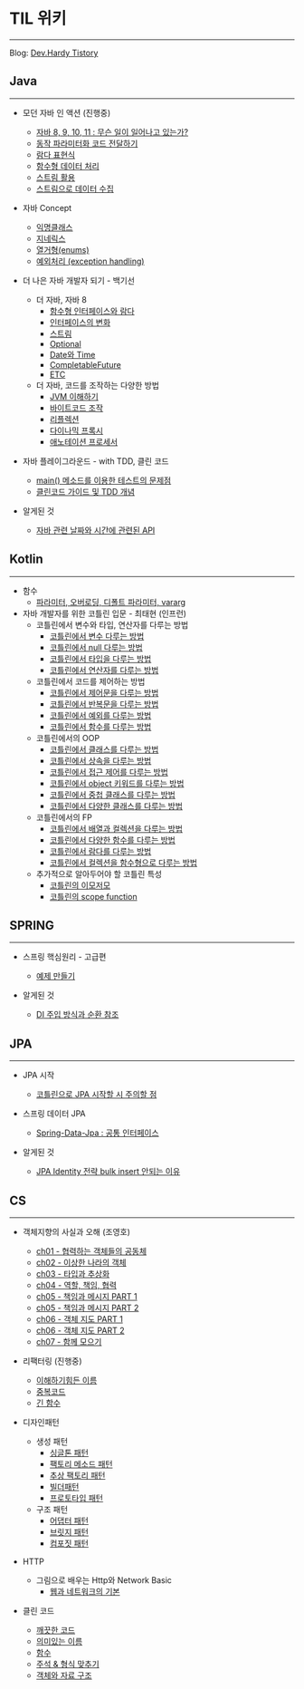 # TIL 위키
---
Blog: [Dev.Hardy Tistory](https://dev-hazzang.tistory.com/)

## Java
---
* 모던 자바 인 액션 (진행중)
    * [자바 8, 9, 10, 11 : 무슨 일이 일어나고 있는가?](https://github.com/hazzang777/TIL/blob/main/Book/%EB%AA%A8%EB%8D%98%EC%9E%90%EB%B0%94%EC%9D%B8%EC%95%A1%EC%85%98/01_%EC%9E%90%EB%B0%94%208%2C%209%2C%2010%2C%2011%20:%20%EB%AC%B4%EC%8A%A8%20%EC%9D%BC%EC%9D%B4%20%EC%9D%BC%EC%96%B4%EB%82%98%EA%B3%A0%20%EC%9E%88%EB%8A%94%EA%B0%80%3F.md)
    * [동작 파라미터화 코드 전달하기](https://github.com/hazzang777/TIL/blob/main/Book/%EB%AA%A8%EB%8D%98%EC%9E%90%EB%B0%94%EC%9D%B8%EC%95%A1%EC%85%98/02_%EB%8F%99%EC%9E%91%20%ED%8C%8C%EB%9D%BC%EB%AF%B8%ED%84%B0%ED%99%94%20%EC%BD%94%EB%93%9C%20%EC%A0%84%EB%8B%AC%ED%95%98%EA%B8%B0.md)
    * [람다 표현식](https://github.com/hazzang777/TIL/blob/main/Book/%EB%AA%A8%EB%8D%98%EC%9E%90%EB%B0%94%EC%9D%B8%EC%95%A1%EC%85%98/03_%EB%9E%8C%EB%8B%A4%20%ED%91%9C%ED%98%84%EC%8B%9D.md)
    * [함수형 데이터 처리](https://github.com/hazzang777/TIL/blob/main/Book/%EB%AA%A8%EB%8D%98%EC%9E%90%EB%B0%94%EC%9D%B8%EC%95%A1%EC%85%98/04_%ED%95%A8%EC%88%98%ED%98%95%20%EB%8D%B0%EC%9D%B4%ED%84%B0%20%EC%B2%98%EB%A6%AC.md)
    * [스트림 활용](https://github.com/hazzang777/TIL/blob/main/Book/%EB%AA%A8%EB%8D%98%EC%9E%90%EB%B0%94%EC%9D%B8%EC%95%A1%EC%85%98/05_%EC%8A%A4%ED%8A%B8%EB%A6%BC%20%ED%99%9C%EC%9A%A9.md)
    * [스트림으로 데이터 수집](https://github.com/hazzang777/TIL/blob/main/Book/%EB%AA%A8%EB%8D%98%EC%9E%90%EB%B0%94%EC%9D%B8%EC%95%A1%EC%85%98/06_%EC%8A%A4%ED%8A%B8%EB%A6%BC%EC%9C%BC%EB%A1%9C%20%EB%8D%B0%EC%9D%B4%ED%84%B0%20%EC%88%98%EC%A7%91.md)
* 자바 Concept 
    * [익명클래스](https://github.com/hazzang777/TIL/blob/main/JAVA/%EC%9E%90%EB%B0%94%20Concept/01_%EC%9D%B5%EB%AA%85%ED%81%B4%EB%9E%98%EC%8A%A4.md)
    * [지네릭스](https://github.com/hazzang777/TIL/blob/main/JAVA/%EC%9E%90%EB%B0%94%20Concept/02_%EC%A7%80%EB%84%A4%EB%A6%AD%EC%8A%A4.md)
    * [열거형(enums)](https://github.com/hazzang777/TIL/blob/main/JAVA/%EC%9E%90%EB%B0%94%20Concept/03_%EC%97%B4%EA%B1%B0%ED%98%95(enums).md)
    * [예외처리 (exception handling)](https://github.com/hazzang777/TIL/blob/main/JAVA/%EC%9E%90%EB%B0%94%20Concept/04_%EC%98%88%EC%99%B8%EC%B2%98%EB%A6%AC.md)  
  
* 더 나은 자바 개발자 되기 - 백기선
    * 더 자바, 자바 8
        * [함수형 인터페이스와 람다](https://github.com/hazzang777/TIL/blob/main/JAVA/%EB%8D%94%20%EC%9E%90%EB%B0%94/01_%ED%95%A8%EC%88%98%ED%98%95%20%EC%9D%B8%ED%84%B0%ED%8E%98%EC%9D%B4%EC%8A%A4%EC%99%80%20%EB%9E%8C%EB%8B%A4.md)
        * [인터페이스의 변화](https://github.com/hazzang777/TIL/blob/main/JAVA/%EB%8D%94%20%EC%9E%90%EB%B0%94/02_%EC%9D%B8%ED%84%B0%ED%8E%98%EC%9D%B4%EC%8A%A4%EC%9D%98%20%EB%B3%80%ED%99%94.md)
        * [스트림](https://github.com/hazzang777/TIL/blob/main/JAVA/%EB%8D%94%20%EC%9E%90%EB%B0%94/03_%EC%8A%A4%ED%8A%B8%EB%A6%BC.md)
        * [Optional](https://github.com/hazzang777/TIL/blob/main/JAVA/%EB%8D%94%20%EC%9E%90%EB%B0%94/04_Optional.md)
        * [Date와 Time](https://github.com/hazzang777/TIL/blob/main/JAVA/%EB%8D%94%20%EC%9E%90%EB%B0%94/05_Date%EC%99%80%20Time.md)
        * [CompletableFuture](https://github.com/hazzang777/TIL/blob/main/JAVA/%EB%8D%94%20%EC%9E%90%EB%B0%94/06_CompletableFuture.md)
        * [ETC](https://github.com/hazzang777/TIL/blob/main/JAVA/%EB%8D%94%20%EC%9E%90%EB%B0%94/07_ETC.md)  
    * 더 자바, 코드를 조작하는 다양한 방법
        * [JVM 이해하기](https://github.com/hazzang777/TIL/blob/main/JAVA/%EC%BD%94%EB%93%9C%EB%A5%BC%20%EC%A1%B0%EC%9E%91%ED%95%98%EB%8A%94%20%EB%8B%A4%EC%96%91%ED%95%9C%20%EB%B0%A9%EB%B2%95/01_JVM%20%EC%9D%B4%ED%95%B4%ED%95%98%EA%B8%B0.md)
        * [바이트코드 조작](https://github.com/hazzang777/TIL/blob/main/JAVA/%EC%BD%94%EB%93%9C%EB%A5%BC%20%EC%A1%B0%EC%9E%91%ED%95%98%EB%8A%94%20%EB%8B%A4%EC%96%91%ED%95%9C%20%EB%B0%A9%EB%B2%95/02_%EB%B0%94%EC%9D%B4%ED%8A%B8%EC%BD%94%EB%93%9C%20%EC%A1%B0%EC%9E%91.md)
        * [리플렉션](https://github.com/hazzang777/TIL/blob/main/JAVA/%EC%BD%94%EB%93%9C%EB%A5%BC%20%EC%A1%B0%EC%9E%91%ED%95%98%EB%8A%94%20%EB%8B%A4%EC%96%91%ED%95%9C%20%EB%B0%A9%EB%B2%95/03_%EB%A6%AC%ED%94%8C%EB%A0%89%EC%85%98.md)
        * [다이나믹 프록시](https://github.com/hazzang777/TIL/blob/main/JAVA/%EC%BD%94%EB%93%9C%EB%A5%BC%20%EC%A1%B0%EC%9E%91%ED%95%98%EB%8A%94%20%EB%8B%A4%EC%96%91%ED%95%9C%20%EB%B0%A9%EB%B2%95/04_%EB%8B%A4%EC%9D%B4%EB%82%98%EB%AF%B9%20%ED%94%84%EB%A1%9D%EC%8B%9C.md) 
        * [애노테이션 프로세서](https://github.com/hazzang777/TIL/blob/main/JAVA/%EC%BD%94%EB%93%9C%EB%A5%BC%20%EC%A1%B0%EC%9E%91%ED%95%98%EB%8A%94%20%EB%8B%A4%EC%96%91%ED%95%9C%20%EB%B0%A9%EB%B2%95/05_%EC%95%A0%EB%85%B8%ED%85%8C%EC%9D%B4%EC%85%98%20%ED%94%84%EB%A1%9C%EC%84%B8%EC%84%9C.md)       
* 자바 플레이그라운드 - with TDD, 클린 코드  
    * [main() 메소드를 이용한 테스트의 문제점](https://github.com/hazzang777/TIL/blob/main/JAVA/TEST/01_main()%20%EB%A9%94%EC%86%8C%EB%93%9C%EB%A5%BC%20%EC%9D%B4%EC%9A%A9%ED%95%9C%20%ED%85%8C%EC%8A%A4%ED%8A%B8%EC%9D%98%20%EB%AC%B8%EC%A0%9C%EC%A0%90.md)
    * [클린코드 가이드 및 TDD 개념](https://github.com/hazzang777/TIL/blob/main/JAVA/%EC%9E%90%EB%B0%94%ED%94%8C%EB%A0%88%EC%9D%B4%EA%B7%B8%EB%9D%BC%EC%9A%B4%EB%93%9C%20-%20with%20TDD%2C%20%ED%81%B4%EB%A6%B0%EC%BD%94%EB%93%9C/02_%ED%81%B4%EB%A6%B0%EC%BD%94%EB%93%9C%20%EA%B0%80%EC%9D%B4%EB%93%9C%20%EB%B0%8F%20TDD%20%EA%B0%9C%EB%85%90.md)

* 알게된 것
    * [자바 관련 날짜와 시간에 관련된 API](https://github.com/hazzang777/TIL/blob/main/JAVA/known/%EB%82%A0%EC%A7%9C%EC%99%80%20%EC%8B%9C%EA%B0%84API.md)

## Kotlin
---
* 함수  
    * [파라미터, 오버로딩, 디폴트 파라미터, vararg](https://github.com/hazzang777/TIL/blob/main/Kotlin/01_function/basic_function.md)
* 자바 개발자를 위한 코틀린 입문 - 최태현 (인프런)
    * 코틀린에서 변수와 타입, 연산자를 다루는 방법  
        * [코틀린에서 변수 다루는 방법](https://github.com/hazzang777/TIL/blob/main/Kotlin/%EC%9E%90%EB%B0%94%20%EA%B0%9C%EB%B0%9C%EC%9E%90%EB%A5%BC%20%EC%9C%84%ED%95%9C%20%EC%BD%94%ED%8B%80%EB%A6%B0%20%EC%9E%85%EB%AC%B8/01_%EC%BD%94%ED%8B%80%EB%A6%B0%EC%97%90%EC%84%9C%20%EB%B3%80%EC%88%98%20%EB%8B%A4%EB%A3%A8%EB%8A%94%20%EB%B0%A9%EB%B2%95.md)
        * [코틀린에서 null 다루는 방법](https://github.com/hazzang777/TIL/blob/main/Kotlin/%EC%9E%90%EB%B0%94%20%EA%B0%9C%EB%B0%9C%EC%9E%90%EB%A5%BC%20%EC%9C%84%ED%95%9C%20%EC%BD%94%ED%8B%80%EB%A6%B0%20%EC%9E%85%EB%AC%B8/02_%EC%BD%94%ED%8B%80%EB%A6%B0%EC%97%90%EC%84%9C%20null%20%EB%8B%A4%EB%A3%A8%EB%8A%94%20%EB%B0%A9%EB%B2%95.md)
        * [코틀린에서 타입을 다루는 방법](https://github.com/hazzang777/TIL/blob/main/Kotlin/%EC%9E%90%EB%B0%94%20%EA%B0%9C%EB%B0%9C%EC%9E%90%EB%A5%BC%20%EC%9C%84%ED%95%9C%20%EC%BD%94%ED%8B%80%EB%A6%B0%20%EC%9E%85%EB%AC%B8/03_%EC%BD%94%ED%8B%80%EB%A6%B0%EC%97%90%EC%84%9C%20type%EC%9D%84%20%EB%8B%A4%EB%A3%A8%EB%8A%94%20%EB%B0%A9%EB%B2%95.md)
        * [코틀린에서 연산자를 다루는 방법](https://github.com/hazzang777/TIL/blob/main/Kotlin/%EC%9E%90%EB%B0%94%20%EA%B0%9C%EB%B0%9C%EC%9E%90%EB%A5%BC%20%EC%9C%84%ED%95%9C%20%EC%BD%94%ED%8B%80%EB%A6%B0%20%EC%9E%85%EB%AC%B8/04_%EC%BD%94%ED%8B%80%EB%A6%B0%EC%97%90%EC%84%9C%20%EC%97%B0%EC%82%B0%EC%9E%90%EB%A5%BC%20%EB%8B%A4%EB%A3%A8%EB%8A%94%20%EB%B0%A9%EB%B2%95.md)
    * 코틀린에서 코드를 제어하는 방법  
        * [코틀린에서 제어문을 다루는 방법](https://github.com/hazzang777/TIL/blob/main/Kotlin/%EC%9E%90%EB%B0%94%20%EA%B0%9C%EB%B0%9C%EC%9E%90%EB%A5%BC%20%EC%9C%84%ED%95%9C%20%EC%BD%94%ED%8B%80%EB%A6%B0%20%EC%9E%85%EB%AC%B8/05_%EC%BD%94%ED%8B%80%EB%A6%B0%EC%97%90%EC%84%9C%20%EC%A0%9C%EC%96%B4%EB%AC%B8%EC%9D%84%20%EB%8B%A4%EB%A3%A8%EB%8A%94%20%EB%B0%A9%EB%B2%95.md)
        * [코틀린에서 반복문을 다루는 방법](https://github.com/hazzang777/TIL/blob/main/Kotlin/%EC%9E%90%EB%B0%94%20%EA%B0%9C%EB%B0%9C%EC%9E%90%EB%A5%BC%20%EC%9C%84%ED%95%9C%20%EC%BD%94%ED%8B%80%EB%A6%B0%20%EC%9E%85%EB%AC%B8/06_%EC%BD%94%ED%8B%80%EB%A6%B0%EC%97%90%EC%84%9C%20%EB%B0%98%EB%B3%B5%EB%AC%B8%EC%9D%84%20%EB%8B%A4%EB%A3%A8%EB%8A%94%20%EB%B0%A9%EB%B2%95.md)
        * [코틀린에서 예외를 다루는 방법](https://github.com/hazzang777/TIL/blob/main/Kotlin/%EC%9E%90%EB%B0%94%20%EA%B0%9C%EB%B0%9C%EC%9E%90%EB%A5%BC%20%EC%9C%84%ED%95%9C%20%EC%BD%94%ED%8B%80%EB%A6%B0%20%EC%9E%85%EB%AC%B8/07_%EC%BD%94%ED%8B%80%EB%A6%B0%EC%97%90%EC%84%9C%20%EC%98%88%EC%99%B8%EB%A5%BC%20%EB%8B%A4%EB%A3%A8%EB%8A%94%20%EB%B0%A9%EB%B2%95.md)
        * [코틀린에서 함수를 다루는 방법](https://github.com/hazzang777/TIL/blob/main/Kotlin/%EC%9E%90%EB%B0%94%20%EA%B0%9C%EB%B0%9C%EC%9E%90%EB%A5%BC%20%EC%9C%84%ED%95%9C%20%EC%BD%94%ED%8B%80%EB%A6%B0%20%EC%9E%85%EB%AC%B8/08_%EC%BD%94%ED%8B%80%EB%A6%B0%EC%97%90%EC%84%9C%20%ED%95%A8%EC%88%98%EB%A5%BC%20%EB%8B%A4%EB%A3%A8%EB%8A%94%20%EB%B0%A9%EB%B2%95.md)
    * 코틀린에서의 OOP  
        * [코틀린에서 클래스를 다루는 방법](https://github.com/hazzang777/TIL/blob/main/Kotlin/%EC%9E%90%EB%B0%94%20%EA%B0%9C%EB%B0%9C%EC%9E%90%EB%A5%BC%20%EC%9C%84%ED%95%9C%20%EC%BD%94%ED%8B%80%EB%A6%B0%20%EC%9E%85%EB%AC%B8/09_%EC%BD%94%ED%8B%80%EB%A6%B0%EC%97%90%EC%84%9C%20%ED%81%B4%EB%9E%98%EC%8A%A4%EB%A5%BC%20%EB%8B%A4%EB%A3%A8%EB%8A%94%20%EB%B0%A9%EB%B2%95.md)
        * [코틀린에서 상속을 다루는 방법](https://github.com/hazzang777/TIL/blob/main/Kotlin/%EC%9E%90%EB%B0%94%20%EA%B0%9C%EB%B0%9C%EC%9E%90%EB%A5%BC%20%EC%9C%84%ED%95%9C%20%EC%BD%94%ED%8B%80%EB%A6%B0%20%EC%9E%85%EB%AC%B8/10_%EC%BD%94%ED%8B%80%EB%A6%B0%EC%97%90%EC%84%9C%20%EC%83%81%EC%86%8D%EC%9D%84%20%EB%8B%A4%EB%A3%A8%EB%8A%94%20%EB%B0%A9%EB%B2%95.md)
        * [코틀린에서 접근 제어를 다루는 방법](https://github.com/hazzang777/TIL/blob/main/Kotlin/%EC%9E%90%EB%B0%94%20%EA%B0%9C%EB%B0%9C%EC%9E%90%EB%A5%BC%20%EC%9C%84%ED%95%9C%20%EC%BD%94%ED%8B%80%EB%A6%B0%20%EC%9E%85%EB%AC%B8/11_%EC%BD%94%ED%8B%80%EB%A6%B0%EC%97%90%EC%84%9C%20%EC%A0%91%EA%B7%BC%20%EC%A0%9C%EC%96%B4%EB%A5%BC%20%EB%8B%A4%EB%A3%A8%EB%8A%94%20%EB%B0%A9%EB%B2%95.md)
        * [코틀린에서 object 키워드를 다루는 방법](https://github.com/hazzang777/TIL/blob/main/Kotlin/%EC%9E%90%EB%B0%94%20%EA%B0%9C%EB%B0%9C%EC%9E%90%EB%A5%BC%20%EC%9C%84%ED%95%9C%20%EC%BD%94%ED%8B%80%EB%A6%B0%20%EC%9E%85%EB%AC%B8/12_%EC%BD%94%ED%8B%80%EB%A6%B0%EC%97%90%EC%84%9C%20object%20%ED%82%A4%EC%9B%8C%EB%93%9C%EB%A5%BC%20%EB%8B%A4%EB%A3%A8%EB%8A%94%20%EB%B0%A9%EB%B2%95.md)
        * [코틀린에서 중첩 클래스를 다루는 방법](https://github.com/hazzang777/TIL/blob/main/Kotlin/%EC%9E%90%EB%B0%94%20%EA%B0%9C%EB%B0%9C%EC%9E%90%EB%A5%BC%20%EC%9C%84%ED%95%9C%20%EC%BD%94%ED%8B%80%EB%A6%B0%20%EC%9E%85%EB%AC%B8/13_%EC%BD%94%ED%8B%80%EB%A6%B0%EC%97%90%EC%84%9C%20%EC%A4%91%EC%B2%A9%20%ED%81%B4%EB%9E%98%EC%8A%A4%EB%A5%BC%20%EB%8B%A4%EB%A3%A8%EB%8A%94%20%EB%B0%A9%EB%B2%95.md)
        * [코틀린에서 다양한 클래스를 다루는 방법](https://github.com/hazzang777/TIL/blob/main/Kotlin/%EC%9E%90%EB%B0%94%20%EA%B0%9C%EB%B0%9C%EC%9E%90%EB%A5%BC%20%EC%9C%84%ED%95%9C%20%EC%BD%94%ED%8B%80%EB%A6%B0%20%EC%9E%85%EB%AC%B8/14_%EC%BD%94%ED%8B%80%EB%A6%B0%EC%97%90%EC%84%9C%20%EB%8B%A4%EC%96%91%ED%95%9C%20%ED%81%B4%EB%9E%98%EC%8A%A4%EB%A5%BC%20%EB%8B%A4%EB%A3%A8%EB%8A%94%20%EB%B0%A9%EB%B2%95.md)
    * 코틀린에서의 FP  
        * [코틀린에서 배열과 컬렉션을 다루는 방법](https://github.com/hazzang777/TIL/blob/main/Kotlin/%EC%9E%90%EB%B0%94%20%EA%B0%9C%EB%B0%9C%EC%9E%90%EB%A5%BC%20%EC%9C%84%ED%95%9C%20%EC%BD%94%ED%8B%80%EB%A6%B0%20%EC%9E%85%EB%AC%B8/15_%EC%BD%94%ED%8B%80%EB%A6%B0%EC%97%90%EC%84%9C%20%EB%B0%B0%EC%97%B4%EA%B3%BC%20%EC%BB%AC%EB%A0%89%EC%85%98%EC%9D%84%20%EB%8B%A4%EB%A3%A8%EB%8A%94%20%EB%B0%A9%EB%B2%95.md)
        * [코틀린에서 다양한 함수를 다루는 방법](https://github.com/hazzang777/TIL/blob/main/Kotlin/%EC%9E%90%EB%B0%94%20%EA%B0%9C%EB%B0%9C%EC%9E%90%EB%A5%BC%20%EC%9C%84%ED%95%9C%20%EC%BD%94%ED%8B%80%EB%A6%B0%20%EC%9E%85%EB%AC%B8/16_%EC%BD%94%ED%8B%80%EB%A6%B0%EC%97%90%EC%84%9C%20%EB%8B%A4%EC%96%91%ED%95%9C%20%ED%95%A8%EC%88%98%EB%A5%BC%20%EB%8B%A4%EB%A3%A8%EB%8A%94%20%EB%B0%A9%EB%B2%95.md)
        * [코틀린에서 람다를 다루는 방법](https://github.com/hazzang777/TIL/blob/main/Kotlin/%EC%9E%90%EB%B0%94%20%EA%B0%9C%EB%B0%9C%EC%9E%90%EB%A5%BC%20%EC%9C%84%ED%95%9C%20%EC%BD%94%ED%8B%80%EB%A6%B0%20%EC%9E%85%EB%AC%B8/17_%EC%BD%94%ED%8B%80%EB%A6%B0%EC%97%90%EC%84%9C%20%EB%9E%8C%EB%8B%A4%EB%A5%BC%20%EB%8B%A4%EB%A3%A8%EB%8A%94%20%EB%B0%A9%EB%B2%95.md)
        * [코틀린에서 컬렉션을 함수형으로 다루는 방법](https://github.com/hazzang777/TIL/blob/main/Kotlin/%EC%9E%90%EB%B0%94%20%EA%B0%9C%EB%B0%9C%EC%9E%90%EB%A5%BC%20%EC%9C%84%ED%95%9C%20%EC%BD%94%ED%8B%80%EB%A6%B0%20%EC%9E%85%EB%AC%B8/18_%EC%BD%94%ED%8B%80%EB%A6%B0%EC%97%90%EC%84%9C%20%EC%BB%AC%EB%A0%89%EC%85%98%EC%9D%84%20%ED%95%A8%EC%88%98%ED%98%95%EC%9C%BC%EB%A1%9C%20%EB%8B%A4%EB%A3%A8%EB%8A%94%20%EB%B0%A9%EB%B2%95.md)
    * 추가적으로 알아두어야 할 코틀린 특성  
        * [코틀린의 이모저모](https://github.com/hazzang777/TIL/blob/main/Kotlin/%EC%9E%90%EB%B0%94%20%EA%B0%9C%EB%B0%9C%EC%9E%90%EB%A5%BC%20%EC%9C%84%ED%95%9C%20%EC%BD%94%ED%8B%80%EB%A6%B0%20%EC%9E%85%EB%AC%B8/19_%EC%BD%94%ED%8B%80%EB%A6%B0%EC%9D%98%20%EC%9D%B4%EB%AA%A8%EC%A0%80%EB%AA%A8.md)
        * [코틀린의 scope function](https://github.com/hazzang777/TIL/blob/main/Kotlin/%EC%9E%90%EB%B0%94%20%EA%B0%9C%EB%B0%9C%EC%9E%90%EB%A5%BC%20%EC%9C%84%ED%95%9C%20%EC%BD%94%ED%8B%80%EB%A6%B0%20%EC%9E%85%EB%AC%B8/20_%EC%BD%94%ED%8B%80%EB%A6%B0%EC%9D%98%20scope%20function.md)

## SPRING
---  
* 스프링 핵심원리 - 고급편
    * [예제 만들기](https://github.com/hazzang777/TIL/blob/main/Spring/Spring-Advanced/01_%EC%98%88%EC%A0%9C%EB%A7%8C%EB%93%A4%EA%B8%B0.md)

* 알게된 것
    * [DI 주입 방식과 순환 참조](https://github.com/hazzang777/TIL/blob/main/Spring/known/DI%20%EB%B0%A9%EC%8B%9D%EA%B3%BC%20%EC%88%9C%ED%99%98%EC%B0%B8%EC%A1%B0.md)
## JPA
---
* JPA 시작
    * [코틀린으로 JPA 시작할 시 주의할 점](https://github.com/hazzang777/TIL/blob/main/JPA/01_INTRO/01_start_JPA_kotlin.md)

* 스프링 데이터 JPA
    * [Spring-Data-Jpa : 공통 인터페이스](https://github.com/hazzang777/TIL/blob/main/JPA/01_INTRO/02_spring-data-jpa_common_interface.md)

* 알게된 것
    * [JPA Identity 전략 bulk insert 안되는 이유](https://github.com/hazzang777/TIL/blob/main/JPA/knwon/mysql%EC%97%90%EC%84%9C%20bulk%20insert.md)

## CS
---
* 객체지향의 사실과 오해 (조영호)     
    * [ch01 - 협력하는 객체들의 공동체](https://github.com/hazzang777/TIL/blob/main/Book/%EA%B0%9D%EC%B2%B4%EC%A7%80%ED%96%A5%EC%9D%98%EC%82%AC%EC%8B%A4%EA%B3%BC%EC%98%A4%ED%95%B4/01_%ED%98%91%EB%A0%A5%ED%95%98%EB%8A%94%20%EA%B0%9D%EC%B2%B4%EB%93%A4%EC%9D%98%20%EA%B3%B5%EB%8F%99%EC%B2%B4.md)
    * [ch02 - 이상한 나라의 객체](https://github.com/hazzang777/TIL/blob/main/Book/%EA%B0%9D%EC%B2%B4%EC%A7%80%ED%96%A5%EC%9D%98%EC%82%AC%EC%8B%A4%EA%B3%BC%EC%98%A4%ED%95%B4/02_%EC%9D%B4%EC%83%81%ED%95%9C%20%EB%82%98%EB%9D%BC%EC%9D%98%20%EA%B0%9D%EC%B2%B4.md)
    * [ch03 - 타입과 추상화](https://github.com/hazzang777/TIL/blob/main/Book/%EA%B0%9D%EC%B2%B4%EC%A7%80%ED%96%A5%EC%9D%98%EC%82%AC%EC%8B%A4%EA%B3%BC%EC%98%A4%ED%95%B4/03_%ED%83%80%EC%9E%85%EA%B3%BC%20%EC%B6%94%EC%83%81%ED%99%94.md)
    * [ch04 - 역할, 책임, 협력](https://github.com/hazzang777/TIL/blob/main/Book/%EA%B0%9D%EC%B2%B4%EC%A7%80%ED%96%A5%EC%9D%98%EC%82%AC%EC%8B%A4%EA%B3%BC%EC%98%A4%ED%95%B4/04_%EC%97%AD%ED%95%A0%2C%20%EC%B1%85%EC%9E%84%2C%20%ED%98%91%EB%A0%A5.md)
    * [ch05 - 책임과 메시지 PART 1](https://github.com/hazzang777/TIL/blob/main/Book/%EA%B0%9D%EC%B2%B4%EC%A7%80%ED%96%A5%EC%9D%98%EC%82%AC%EC%8B%A4%EA%B3%BC%EC%98%A4%ED%95%B4/05_%EC%B1%85%EC%9E%84%EA%B3%BC%20%EB%A9%94%EC%8B%9C%EC%A7%80%20PART%201.md)
    * [ch05 - 책임과 메시지 PART 2](https://github.com/hazzang777/TIL/blob/main/Book/%EA%B0%9D%EC%B2%B4%EC%A7%80%ED%96%A5%EC%9D%98%EC%82%AC%EC%8B%A4%EA%B3%BC%EC%98%A4%ED%95%B4/06_%EC%B1%85%EC%9E%84%EA%B3%BC%20%EB%A9%94%EC%8B%9C%EC%A7%80%20PART%202.md)
    * [ch06 - 객체 지도 PART 1](https://github.com/hazzang777/TIL/blob/main/Book/%EA%B0%9D%EC%B2%B4%EC%A7%80%ED%96%A5%EC%9D%98%EC%82%AC%EC%8B%A4%EA%B3%BC%EC%98%A4%ED%95%B4/07_%EA%B0%9D%EC%B2%B4%20%EC%A7%80%EB%8F%84%20PART%201.md)
    * [ch06 - 객체 지도 PART 2](https://github.com/hazzang777/TIL/blob/main/Book/%EA%B0%9D%EC%B2%B4%EC%A7%80%ED%96%A5%EC%9D%98%EC%82%AC%EC%8B%A4%EA%B3%BC%EC%98%A4%ED%95%B4/08_%EA%B0%9D%EC%B2%B4%20%EC%A7%80%EB%8F%84%20PART%202.md)
    * [ch07 - 함께 모으기](https://github.com/hazzang777/TIL/blob/main/Book/%EA%B0%9D%EC%B2%B4%EC%A7%80%ED%96%A5%EC%9D%98%EC%82%AC%EC%8B%A4%EA%B3%BC%EC%98%A4%ED%95%B4/09_%ED%95%A8%EA%BB%98%20%EB%AA%A8%EC%9C%BC%EA%B8%B0.md)

* 리팩터링 (진행중)
    * [이해하기힘든 이름](https://github.com/hazzang777/TIL/blob/main/CS/refactoring-%EB%B0%B1%EA%B8%B0%EC%84%A0/01_%EC%9D%B4%ED%95%B4%ED%95%98%EA%B8%B0%ED%9E%98%EB%93%A0%EC%9D%B4%EB%A6%84.md)
    * [중복코드](https://github.com/hazzang777/TIL/blob/main/CS/refactoring-%EB%B0%B1%EA%B8%B0%EC%84%A0/02_%EC%A4%91%EB%B3%B5%EC%BD%94%EB%93%9C.md)
    * [긴 함수]()

* 디자인패턴 
    * 생성 패턴
        * [싱글톤 패턴](https://github.com/hazzang777/TIL/blob/main/CS/designpattern/01_%EC%8B%B1%EA%B8%80%ED%86%A4%ED%8C%A8%ED%84%B4.md)
        * [팩토리 메소드 패턴](https://github.com/hazzang777/TIL/blob/main/CS/designpattern/02_%ED%8C%A9%ED%86%A0%EB%A6%AC%20%EB%A9%94%EC%86%8C%EB%93%9C%20%ED%8C%A8%ED%84%B4.md)
        * [추상 팩토리 패턴](https://github.com/hazzang777/TIL/blob/main/CS/designpattern/03_%EC%B6%94%EC%83%81%20%ED%8C%A9%ED%86%A0%EB%A6%AC%20%ED%8C%A8%ED%84%B4.md)
        * [빌더패턴](https://github.com/hazzang777/TIL/blob/main/CS/designpattern/04_%EB%B9%8C%EB%8D%94%ED%8C%A8%ED%84%B4.md)
        * [프로토타입 패턴](https://github.com/hazzang777/TIL/blob/main/CS/designpattern/05_%ED%94%84%EB%A1%9C%ED%86%A0%ED%83%80%EC%9E%85%20%ED%8C%A8%ED%84%B4.md)
    * 구조 패턴
        * [어댑터 패턴](https://github.com/hazzang777/TIL/blob/main/CS/designpattern/06_%EC%96%B4%EB%8C%91%ED%84%B0%20%ED%8C%A8%ED%84%B4.md)
        * [브릿지 패턴](https://github.com/hazzang777/TIL/blob/main/CS/designpattern/07_%EB%B8%8C%EB%A6%BF%EC%A7%80%20%ED%8C%A8%ED%84%B4.md) 
        * [컴포짓 패턴]()

* HTTP
    * 그림으로 배우는 Http와 Network Basic
        * [웹과 네트워크의 기본](https://github.com/hazzang777/TIL/blob/main/Book/%EA%B7%B8%EB%A6%BC%EC%9C%BC%EB%A1%9C%20%EB%B0%B0%EC%9A%B0%EB%8A%94%20HTTP%20NETWORK%20BASIC/01_%EC%9B%B9%EA%B3%BC%20%EB%84%A4%ED%8A%B8%EC%9B%8C%ED%81%AC%EC%9D%98%20%EA%B8%B0%EB%B3%B8%EC%97%90%20%EB%8C%80%ED%95%B4%20%EC%95%8C%EC%95%84%EB%B3%B4%EC%9E%90.md)

* 클린 코드
    * [깨끗한 코드](https://github.com/hazzang777/TIL/blob/main/CS/cleancode/01_%EA%B9%A8%EB%81%97%ED%95%9C%20%EC%BD%94%EB%93%9C.md)
    * [의미있는 이름](https://github.com/hazzang777/TIL/blob/main/CS/cleancode/02_%EC%9D%98%EB%AF%B8%EC%9E%88%EB%8A%94%20%EC%9D%B4%EB%A6%84.md)
    * [함수](https://github.com/hazzang777/TIL/blob/main/CS/cleancode/03_%ED%95%A8%EC%88%98.md)
    * [주석 & 형식 맞추기](https://github.com/hazzang777/TIL/blob/main/CS/cleancode/04_%EC%A3%BC%EC%84%9D%26%ED%98%95%EC%8B%9D%EB%A7%9E%EC%B6%94%EA%B8%B0.md)
    * [객체와 자료 구조](https://github.com/hazzang777/TIL/blob/main/CS/cleancode/05_%EA%B0%9D%EC%B2%B4%EC%99%80%20%EC%9E%90%EB%A3%8C%20%EA%B5%AC%EC%A1%B0.md)      